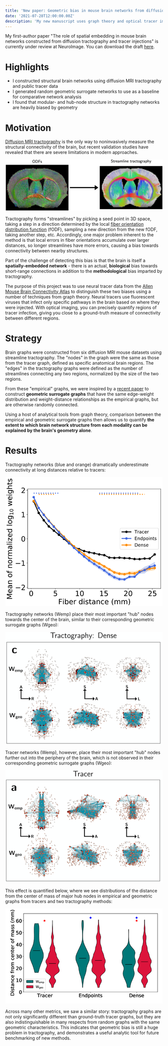 ```yaml
---
title: 'New paper: Geometric bias in mouse brain networks from diffusion MRI'
date: '2021-07-28T12:00:00.00Z'
description: 'My new manuscript uses graph theory and optical tracer imaging to show that many properties of structural mouse brain networks measured with diffusion MRI can be largely explained through their spatial embedding alone, revealing geometric biases in diffusion tractography.'
---
```


My first-author paper "The role of spatial embedding in mouse brain networks
constructed from diffusion tractography and tracer injections" is currently
under review at NeuroImage. You can download the draft <a
href="/brain_networks.pdf" target="_blank" rel="noreferrer">here</a>.

# Highlights

- I constructed structural brain networks using diffusion MRI tractography and
  public tracer data
- I generated random geometric surrogate networks to use as a baseline for comparative
  network analysis
- I found that modular- and hub-node structure in tractography networks are heavily
  biased by geometry

# Motivation

[Diffusion MRI tractography](https://en.wikipedia.org/wiki/Tractography) is
the only way to noninvasively measure the structural connectivity of the brain,
but recent validation studies have revealed that there are severe limitations
in modern approaches.

![](./tract_demo.jpg)

Tractography forms "streamlines" by picking a seed point in 3D space, taking a
step in a direction determined by the local [fiber orientation distribution
function](/news/microct-paper/) (fODF), sampling a new direction from the new
fODF, taking another step, etc. Accordingly, one major problem inherent to the
method is that local errors in fiber orientations accumulate over larger
distances, so longer streamlines have more errors, causing a bias towards
connectivity between nearby structures.

Part of the challenge of detecting this bias is that the brain is itself
a **spatially-embedded network** - there is an actual, **biological** bias
towards short-range connections in addition to the **methodological** bias
imparted by tractography.

The purpose of this project was to use neural tracer data from the [Allen Mouse
Brain Connectivity Atlas](https://connectivity.brain-map.org) to distinguish
these two biases using a number of techniques from graph theory. Neural tracers
use fluorescent viruses that infect only specific pathways in the brain based on
where they were injected. With optical imaging, you can precisely quantify
regions of tracer infection, giving you close to a ground-truth measure of
connectivity between different regions.

# Strategy

Brain graphs were constructed from six diffusion MRI mouse datasets using
streamline tractography. The "nodes" in the graph were the same as those from
the tracer graph, defined as specific anatomical brain regions. The "edges" in
the tractography graphs were defined as the number of streamlines connecting any
two regions, normalized by the size of the two regions.

From these "empirical" graphs, we were inspired by a [recent
paper](https://www.sciencedirect.com/science/article/abs/pii/S105381191500806X?via%3Dihub) to construct **geometric surrogate graphs** that have the same
edge-weight distribution and weight-distance relationships as the
empirical graphs, but are otherwise randomly connected.

Using a host of analytical tools from graph theory, comparison between the
empirical and geometric surrogate graphs then allows us to quantify **the extent
to which brain network structure from each modality can be explained by the
brain's geometry alone**.

# Results

Tractography networks (blue and orange) dramatically underestimate connectivity
at long distances relative to tracers:

![](./weight-distance.png)

Tractography networks (Wemp) place their most important "hub" nodes towards the
center of the brain, similar to their corresponding geometric surrogate graphs
(Wgeo):

![](./tract-networks.png)

Tracer networks (Wemp), however, place their most important "hub" nodes further
out into the periphery of the brain, which is not observed in their
corresponding geometric surrogate graphs (Wgeo):

![](./tracer-networks.png)

This effect is quantified below, where we see distributions of the distance from
the center of mass of major hub nodes in empirical and geometric graphs from
tracers and two tractography methods:

![](./center_of_mass.png)

Across many other metrics, we saw a similar story: tractography graphs are not
only significantly different than ground-truth tracer graphs, but they are also
indistinguishable in many respects from random graphs with the same geometric
characteristics. This indicates that geometric bias is still a huge problem in
tractography, and demonstrates a useful analytic tool for future benchmarking of
new methods.
